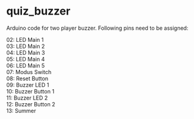 # quiz_buzzer
Arduino code for two player buzzer.
Following pins need to be assigned:

02: LED Main 1  
03: LED Main 2  
04: LED Main 3  
05: LED Main 4  
06: LED Main 5  
07: Modus Switch  
08: Reset Button  
09: Buzzer LED 1  
10: Buzzer Button 1  
11: Buzzer LED 2  
12: Buzzer Button 2  
13: Summer  
